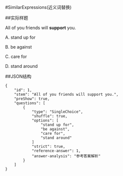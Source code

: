 #SimilarExpressions(近义词替换)

##实际样题

All of you friends will **support** you.

A. stand up for

B. be against

C. care for

D. stand around

##JSON结构

	{
		"id": 1,								
		"stem": "All of you friends will support you.",
		"preShow": true,
		"questions": [
			{
				"type": "SingleChoice",
				"shuffle": true,
				"options": [   
					"stand up for",
					"be against",
					"care for",
					"stand around"
				]
				"strict": true,
				"reference-answer": 1,
				"answer-analysis": "参考答案解析"
			}
		]
	}